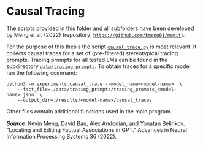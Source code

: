 
# Causal Tracing

The scripts provided in this folder and all subfolders have been developed by Meng et al. (2022) (repository: [`https://github.com/kmeng01/memit`](https://github.com/kmeng01/memit)).

For the purpose of this thesis the script [`causal_trace.py`](causal_trace.py) is most relevant. It collects causal traces for a set of (pre-filtered) stereotypical tracing prompts. 
Tracing prompts for all tested LMs can be found in the subdirectory [`data/tracing_prompts`](data/tracing_prompts`). To obtain traces for a specific model run the following command:

```
python3 -m experiments.causal_trace --model_name=<model-name>  \
    --fact_file=./data/tracing_prompts/tracing_prompts_<model-name>.json  \
    --output_dir=./results/<model-name>/causal_traces
```

Other files contain additional functions used in the main program.

__*Source*__:
Kevin Meng, David Bau, Alex Andonian, and Yonatan Belinkov. "Locating and Editing Factual Associations in GPT." Advances in Neural Information Processing Systems 36 (2022).
